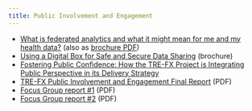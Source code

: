 ```yaml
---
title: Public Involvement and Engagement
---
```


* [What is federated analytics and what it might mean for me and my health data?](/federated-analytics) (also as [brochure PDF](/reports/brochure-what-is-fed-a.pdf))
* [Using a Digital Box for Safe and Secure Data Sharing](/reports/brochure-digital-boxes.pdf) (brochure)
* [Fostering Public Confidence: How the TRE-FX Project is Integrating Public Perspective in its Delivery Strategy](/public-trust) 
* [TRE-FX Public Involvement and Engagement Final Report](https://doi.org/10.5281/zenodo.10084398) (PDF)
* [Focus Group report #1](/reports/focus-group-report-1.pdf) (PDF)
* [Focus Group report #2](/reports/focus-group-report-2.pdf) (PDF)

  
